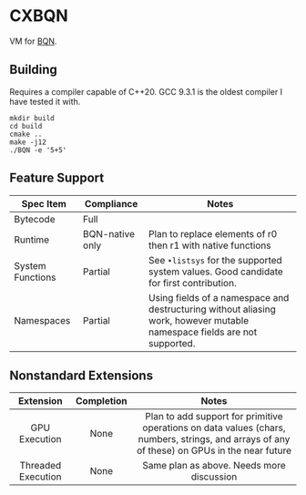 # CXBQN

VM for [BQN](https://mlochbaum.github.io/BQN/).

## Building

Requires a compiler capable of C++20. GCC 9.3.1 is the oldest compiler I have tested it with.

```console
mkdir build
cd build
cmake ..
make -j12
./BQN -e '5+5'
```

## Feature Support

| Spec Item          | Compliance      | Notes                                                                                                                                        |
|--------------------|-----------------|----------------------------------------------------------------------------------------------------------------------------------------------|
| Bytecode           | Full            |                                                                                                                                              |
| Runtime            | BQN-native only | Plan to replace elements of r0 then r1 with native functions                                                                                 |
| System Functions   | Partial         | See `•listsys` for the supported system values. Good candidate for first contribution.                                                       |
| Namespaces         | Partial         | Using fields of a namespace and destructuring without aliasing work, however mutable namespace fields are not supported.                     |

## Nonstandard Extensions

|      Extension     | Completion |                                                                     Notes                                                                    |
|:------------------:|:----------:|:--------------------------------------------------------------------------------------------------------------------------------------------:|
| GPU Execution      | None       | Plan to add support for primitive operations on data values (chars, numbers, strings, and arrays of any of these) on GPUs in the near future |
| Threaded Execution | None       | Same plan as above. Needs more discussion                                                                                                    |
